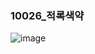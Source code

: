 ### 10026_적록색약
![image](https://user-images.githubusercontent.com/54586491/212474312-028abde7-32fa-41b4-9aa0-50cffdfa60e3.png)

